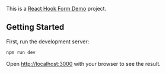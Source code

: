 This is a [React Hook Form Demo](https://react-hook-form.com) project.

## Getting Started

First, run the development server:

```bash
npm run dev
```

Open [http://localhost:3000](http://localhost:3000) with your browser to see the result.
